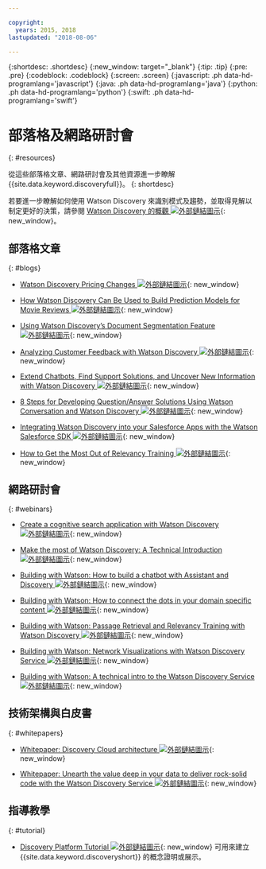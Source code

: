 ```yaml
---

copyright:
  years: 2015, 2018
lastupdated: "2018-08-06"

---
```


{:shortdesc: .shortdesc}
{:new_window: target="_blank"}
{:tip: .tip}
{:pre: .pre}
{:codeblock: .codeblock}
{:screen: .screen}
{:javascript: .ph data-hd-programlang='javascript'}
{:java: .ph data-hd-programlang='java'}
{:python: .ph data-hd-programlang='python'}
{:swift: .ph data-hd-programlang='swift'}

# 部落格及網路研討會
{: #resources}

從這些部落格文章、網路研討會及其他資源進一步瞭解 {{site.data.keyword.discoveryfull}}。
{: shortdesc}

若要進一步瞭解如何使用 Watson Discovery 來識別模式及趨勢，並取得見解以制定更好的決策，請參閱 [Watson Discovery 的概觀 ![外部鏈結圖示](../../icons/launch-glyph.svg "外部鏈結圖示")](http://ibm.biz/wds_architecture){: new_window}。

## 部落格文章
{: #blogs}

- [Watson Discovery Pricing Changes ![外部鏈結圖示](../../icons/launch-glyph.svg "外部鏈結圖示")](https://www.ibm.com/blogs/bluemix/2018/06/pricing-changes-watson-discovery/){: new_window}

- [How Watson Discovery Can Be Used to Build Prediction Models for Movie Reviews ![外部鏈結圖示](../../icons/launch-glyph.svg "外部鏈結圖示")](https://www.topcoder.com/blog/how-ibm-discovery-can-be-used-to-build-prediction-models-for-movie-reviews/){: new_window}

- [Using Watson Discovery’s Document Segmentation Feature ![外部鏈結圖示](../../icons/launch-glyph.svg "外部鏈結圖示")](https://medium.com/ibm-watson/using-ibm-watson-discoverys-new-document-segmentation-feature-7a58b44d32c2){: new_window}

- [Analyzing Customer Feedback with Watson Discovery ![外部鏈結圖示](../../icons/launch-glyph.svg "外部鏈結圖示")](https://developer.ibm.com/code/2018/04/02/analyzing-customer-feedback-watson-discovery/){: new_window}

- [Extend Chatbots, Find Support Solutions, and Uncover New Information with Watson Discovery ![外部鏈結圖示](../../icons/launch-glyph.svg "外部鏈結圖示")](https://developer.ibm.com/dwblog/2018/watson-discovery-customer-support/){: new_window}

- [8 Steps for Developing Question/Answer Solutions Using Watson Conversation and Watson Discovery ![外部鏈結圖示](../../icons/launch-glyph.svg "外部鏈結圖示")](https://developer.ibm.com/dwblog/2017/best-practices-developing-question-answer-solutions-watson-conversation-discovery/){: new_window}

- [Integrating Watson Discovery into your Salesforce Apps with the Watson Salesforce SDK ![外部鏈結圖示](../../icons/launch-glyph.svg "外部鏈結圖示")](https://developer.ibm.com/dwblog/2017/watson-discovery-apex-sdk-salesforce/){: new_window}

- [How to Get the Most Out of Relevancy Training ![外部鏈結圖示](../../icons/launch-glyph.svg "外部鏈結圖示")](https://developer.ibm.com/dwblog/2017/get-relevancy-training/){: new_window}

## 網路研討會
{: #webinars}

- [Create a cognitive search application with Watson Discovery ![外部鏈結圖示](../../icons/launch-glyph.svg "外部鏈結圖示")](https://youtu.be/rlWvyV7vGc8){: new_window}

- [Make the most of Watson Discovery: A Technical  Introduction ![外部鏈結圖示](../../icons/launch-glyph.svg "外部鏈結圖示")](https://youtu.be/icg-FrywTbk){: new_window}

- [Building with Watson: How to build a chatbot with Assistant and Discovery ![外部鏈結圖示](../../icons/launch-glyph.svg "外部鏈結圖示")](https://www.youtube.com/watch?v=0zMM0lfIdnI&list=PLZDyxLlNKRY_GJskIreh9sQgExJ4z8oZO&index=7&t=0s){: new_window}

- [Building with Watson: How to connect the dots in your domain specific content ![外部鏈結圖示](../../icons/launch-glyph.svg "外部鏈結圖示")](https://www.youtube.com/watch?v=iZcO0pAHYlE&list=PLZDyxLlNKRY_GJskIreh9sQgExJ4z8oZO&index=8&t=0s){: new_window}

- [Building with Watson: Passage Retrieval and Relevancy Training with Watson Discovery ![外部鏈結圖示](../../icons/launch-glyph.svg "外部鏈結圖示")](https://www.youtube.com/watch?v=8BiuQKPQZJk&list=PLZDyxLlNKRY_GJskIreh9sQgExJ4z8oZO&index=9&t=0s){: new_window}

- [Building with Watson: Network Visualizations with Watson Discovery Service ![外部鏈結圖示](../../icons/launch-glyph.svg "外部鏈結圖示")](https://www.youtube.com/watch?v=pcNwV9prfmY&list=PLZDyxLlNKRY_GJskIreh9sQgExJ4z8oZO&index=10&t=0s){: new_window}

- [Building with Watson: A technical intro to the Watson Discovery Service ![外部鏈結圖示](../../icons/launch-glyph.svg "外部鏈結圖示")](https://www.youtube.com/watch?v=FikHwoJ6_FE&list=PLZDyxLlNKRY_GJskIreh9sQgExJ4z8oZO&index=11&t=417s){: new_window}

## 技術架構與白皮書
{: #whitepapers}

- [Whitepaper: Discovery Cloud architecture ![外部鏈結圖示](../../icons/launch-glyph.svg "外部鏈結圖示")](http://ibm.biz/discovery_advantage_paper){: new_window}

- [Whitepaper: Unearth the value deep in your data to deliver rock-solid code with the Watson Discovery Service ![外部鏈結圖示](../../icons/launch-glyph.svg "外部鏈結圖示")](https://www.ibm.com/watson/whitepaper/discovery/){: new_window}

## 指導教學
{: #tutorial}

- [Discovery Platform Tutorial ![外部鏈結圖示](../../icons/launch-glyph.svg "外部鏈結圖示")](https://www.ibm.com/cloud/garage/tutorials/ibm-watson-ilab-demos/discovery-platform-tutorial/){: new_window} 可用來建立 {{site.data.keyword.discoveryshort}} 的概念證明或展示。
